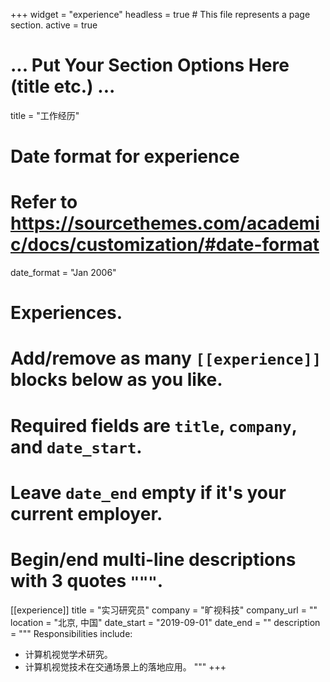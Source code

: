 +++
widget = "experience"
headless = true  # This file represents a page section.
active = true
# ... Put Your Section Options Here (title etc.) ...
title = "工作经历"
# Date format for experience
#   Refer to https://sourcethemes.com/academic/docs/customization/#date-format
date_format = "Jan 2006"

# Experiences.
#   Add/remove as many `[[experience]]` blocks below as you like.
#   Required fields are `title`, `company`, and `date_start`.
#   Leave `date_end` empty if it's your current employer.
#   Begin/end multi-line descriptions with 3 quotes `"""`.
[[experience]]
  title = "实习研究员"
  company = "旷视科技"
  company_url = ""
  location = "北京, 中国"
  date_start = "2019-09-01"
  date_end = ""
  description = """
  Responsibilities include:
  
  * 计算机视觉学术研究。
  * 计算机视觉技术在交通场景上的落地应用。
  """
+++
